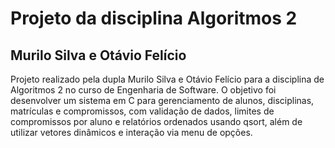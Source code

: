 <h1>Projeto da disciplina Algoritmos 2</h1>

<h2>Murilo Silva e Otávio Felício</h2>

Projeto realizado pela dupla Murilo Silva e Otávio Felício para a disciplina de Algoritmos 2 no curso de Engenharia de Software. O objetivo foi desenvolver um sistema em C para gerenciamento de alunos, disciplinas, matrículas e compromissos, com validação de dados, limites de compromissos por aluno e relatórios ordenados usando qsort, além de utilizar vetores dinâmicos e interação via menu de opções.
